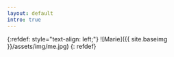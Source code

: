 ```yaml
---
layout: default
intro: true
---
```


{:refdef: style="text-align: left;"}
![Marie]({{ site.baseimg }}/assets/img/me.jpg)
{: refdef}